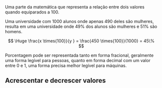 Uma parte da matemática que representa a relação entre dois valores quando equiparados a 100. 

Uma universidade com 1000 alunos onde apenas 490 deles são mulheres, resulta em uma universidade onde 49% dos alunos são mulheres e 51% são homens.

$$
\Huge
\frac{x \times{100}}{y } = \frac{450 \times{100}}{1000} = 45\%
$$

Porcentagem pode ser representada tanto em forma fracional, geralmente uma forma legível para pessoas, quanto em forma decimal com um valor entre 0 e 1, uma forma precisa melhor legível para máquinas.

## Acrescentar e decrescer valores

